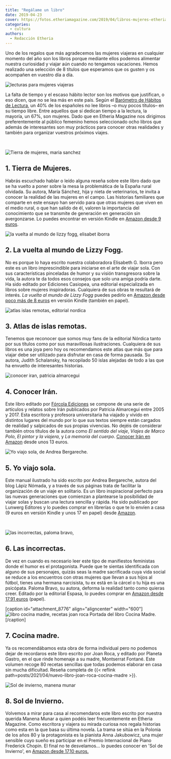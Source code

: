 ```yaml
---
title: "Regálame un libro"
date: 2019-04-23
cover: https://fotos.etheriamagazine.com/2019/04/libros-mujeres-etheria.jpg
categories: 
  - cultura
authors: 
  - Redacción Etheria
---
```


Uno de los regalos que más agradecemos las mujeres viajeras en cualquier momento del año 
son los libros porque mediante ellos podemos alimentar nuestra curiosidad y viajar aún 
cuando no tengamos vacaciones. Hemos realizado una selección de 8 títulos que esperamos 
que os gusten y os acompañen en vuestro día a día. 

![lecturas para mujeres viajeras](https://fotos.etheriamagazine.com/2019/04/libros-mujeres-viajeras.jpg)

La falta de tiempo y el escaso hábito lector son los motivos que justifican, o eso dicen, que no se lea más en este país. Según el [Barómetro de Hábitos de Lectura](http://www.rtve.es/noticias/20190122/crece-numero-lectores-libros-aunque-casi-40-lee-poco-nada/1872697.shtml), un 40% de los españoles no lee libros –o muy pocos títulos– en su tiempo libre. Entre aquellos que sí dedican tiempo a la lectura, la mayoría, un 67%, son mujeres. Dado que en Etheria Magazine nos dirigimos preferentemente al público femenino hemos seleccionado ocho libros que además de interesantes son muy prácticos para conocer otras realidades y también para organizar vuestros próximos viajes.

 

![Tierra de mujeres, maria sanchez](https://fotos.etheriamagazine.com/2019/04/tierra-de-mujeres-maria-sanchez.jpg "Tierra de mujeres, una obra de María Sánchez.")

## 1\. Tierra de Mujeres.

Habrás escuchado hablar o leído alguna reseña sobre este libro dado que se ha vuelto a poner sobre la mesa la problemática de la España rural olvidada. Su autora, María Sánchez, hija y nieta de veterinarios, te invita a conocer la realidad de las mujeres en el campo. Las historias familiares que comparte en este ensayo han servido para que otras mujeres que viven en el medio rural, o que han salido de él, valoren la importancia del conocimiento que se transmite de generación en generación sin avergonzarse. Lo puedes encontrar en versión Kindle en [Amazon desde 9 euros](https://amzn.to/2PoPQZ6).

![la vuelta al mundo de lizzy fogg, elisabet iborra](https://fotos.etheriamagazine.com/2019/04/Vuelta-mundo-Lizzy-Fogg.jpg "La vuelta al mundo de Lizzy Fogg, de Elisabeth G. Iborra")

## 2\. La vuelta al mundo de Lizzy Fogg.

No es porque lo haya escrito nuestra colaboradora Elisabeth G. Iborra pero este es un libro imprescindible para iniciarse en el arte de viajar sola. Con sus características pinceladas de humor y su visión transgresora sobre la vida, la autora te da todos esos consejos que solo una amiga podría darte. Ha sido editado por Ediciones Casiopea, una editorial especializada en libros sobre mujeres inspiradoras. Cualquiera de sus obras te resultará de interés. _La vuelta al mundo de Lizzy Fogg_ puedes pedirlo en [Amazon desde poco más de 8 euros](https://www.amazon.es/gp/product/8494724770/ref=as_li_tl?ie=UTF8&camp=3638&creative=24630&creativeASIN=8494724770&linkCode=as2&tag=etheriamagazi-21&linkId=e9aa9d68e1bb8a37bc5fd6d91d0877bc) en versión Kindle (también en papel).

![atlas islas remotas, editorial nordica](https://fotos.etheriamagazine.com/2019/04/atlas-islas-remotas.jpg "Atlas de las islas remotas, de la editorial Nórdica.")

## 3\. Atlas de islas remotas.

Tenemos que reconocer que somos muy fans de la editorial Nórdica tanto por sus títulos como por sus maravillosas ilustraciones. Cualquiera de sus libros es una joya pero hoy os recomendamos este atlas que más que para viajar debe ser utilizado para disfrutar en casa de forma pausada. Su autora, Judith Schalansky, ha recopilado 50 islas alejadas de todo a las que ha envuelto de interesantes historias.

![conocer iran, patricia almarcegui](https://fotos.etheriamagazine.com/2019/04/conocer-iran.jpg "Conocer Irán, un libro de Patricia Almarcegui.")

## 4\. Conocer Irán.

Este libro editado por [Fórcola Ediciones](http://forcolaediciones.com/producto/conocer-iran/) se compone de una serie de artículos y relatos sobre Irán publicados por Patricia Almarcegui entre 2005 y 2017. Esta escritora y profesora universitaria ha viajado y vivido en distintos lugares del mundo por lo que sus textos siempre están cargados de realidad y salpicados de sus propias vivencias. No dejéis de considerar también otros títulos de la autora como _El sentido del viaje_, _Viajes de Marco Polo_, _El pintor y la viajera_, y _La memoria del cuerpo_. [Conocer Irán en Amazon](https://amzn.to/2vixfoo) desde unos 13 euros.

![](https://fotos.etheriamagazine.com/2019/04/yo-viajo-sola.jpg "Yo viajo sola, de Andrea Bergareche.")

## 5\. Yo viajo sola.

Este manual ilustrado ha sido escrito por Andrea Bergareche, autora del blog Lápiz Nómada, y a través de sus páginas trata de facilitar la organización de un viaje en solitario. Es un libro inspiracional perfecto para las nuevas generaciones que comienzan a plantearse la posibilidad de viajar solas y buscan una lectura sencilla y rápida. Ha sido publicado por Lunwerg Editores y lo puedes comprar en librerías o que te lo envíen a casa (9 euros en versión Kindle y unos 17 en papel) desde [Amazon](https://www.amazon.es/gp/product/8417560734/ref=as_li_tl?ie=UTF8&camp=3638&creative=24630&creativeASIN=8417560734&linkCode=as2&tag=etheriamagazi-21&linkId=9a32dc3adab33c93fac0059b240086b9).

 

![las incorrectas, paloma bravo,](https://fotos.etheriamagazine.com/2019/04/Las-incorrectas-paloma-bravo.jpg "Las incorrectas de Paloma Bravo, editorial Espasa.")

## 6\. Las incorrectas.

De vez en cuando es necesario leer este tipo de manifiestos feministas donde el humor es el protagonista. Puede que te sientas identificada con alguno de sus personajes, quizás seas la madre sacrificada cuya vida social se reduce a los encuentros con otras mujeres que llevan a sus hijos al fútbol, tienes una hermana narcisista, tu ex está en la cárcel o tu hija es una psicópata. Paloma Bravo, su autora, deforma la realidad tanto como quieras creer. Editado por la editorial Espasa, lo puedes comprar en [Amazon desde 17,91 euros](https://www.amazon.es/gp/product/8467055979/ref=as_li_tl?ie=UTF8&camp=3638&creative=24630&creativeASIN=8467055979&linkCode=as2&tag=etheriamagazi-21&linkId=a5cabc49972c8363553b54ccbb924df3) (papel).

\[caption id="attachment\_8776" align="aligncenter" width="600"\]![libro cocina madre, recetas joan roca](https://fotos.etheriamagazine.com/2019/03/portada-cocina-madre-joan-roca.jpg "Cocina Madre, Joan Roca") Portada del libro Cocina Madre.\[/caption\]

## 7\. Cocina madre.

Ya os recomendábamos esta obra de forma individual pero no podemos dejar de recordaros este libro escrito por Joan Roca, y editado por Planeta Gastro, en el que rinde homenaje a su madre, Montserrat Fontané. Este volumen recoge 80 recetas sencillas que todas podemos elaborar en casa sin mucha dificultad. Reseña completa de {{< reflink path=posts/2021/04/nuevo-libro-joan-roca-cocina-madre >}}.

![Sol de invierno, manena munar](https://fotos.etheriamagazine.com/2019/04/Sol-de-invierno-manena.jpg "Sol de Invierno, autora Manena Munar")

## 8\. Sol de Invierno.

Volvemos a mirar para casa al recomendaros este libro escrito por nuestra querida Manena Munar a quien podéis leer frecuentemente en Etheria Magazine. Como escritora y viajera su mirada curiosa nos regala historias como esta en la que basa su última novela. La trama se sitúa en la Polonia de los años 80 y la protagonista es la pianista Anna Jakubowicz, una mujer sensible cuyo sueño es participar en el Premio Internacional de Piano Frederick Chopin. El final no te desvelamos... lo puedes conocer en 'Sol de Invierno', en [Amazon desde 17,10 euros.](https://www.amazon.es/gp/product/8494560972/ref=as_li_tl?ie=UTF8&camp=3638&creative=24630&creativeASIN=8494560972&linkCode=as2&tag=etheriamagazi-21&linkId=0b8bf2a7230736ab2a0fc69b89458021)
